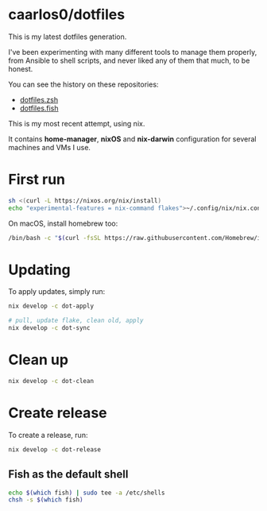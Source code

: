 # caarlos0/dotfiles

This is my latest dotfiles generation.

I've been experimenting with many different tools to manage them properly, from
Ansible to shell scripts, and never liked any of them that much, to be honest.

You can see the history on these repositories:

- [dotfiles.zsh](https://github.com/caarlos0/dotfiles.zsh)
- [dotfiles.fish](https://github.com/caarlos0/dotfiles.fish)

This is my most recent attempt, using nix.

It contains **home-manager**, **nixOS** and **nix-darwin** configuration
for several machines and VMs I use.

# First run

```bash
sh <(curl -L https://nixos.org/nix/install)
echo "experimental-features = nix-command flakes">~/.config/nix/nix.conf
```

On macOS, install homebrew too:

```bash
/bin/bash -c "$(curl -fsSL https://raw.githubusercontent.com/Homebrew/install/HEAD/install.sh)"
```

# Updating

To apply updates, simply run:

```bash
nix develop -c dot-apply

# pull, update flake, clean old, apply
nix develop -c dot-sync
```

# Clean up

```sh
nix develop -c dot-clean
```

# Create release

To create a release, run:

```bash
nix develop -c dot-release
```

## Fish as the default shell

```sh
echo $(which fish) | sudo tee -a /etc/shells
chsh -s $(which fish)
```
